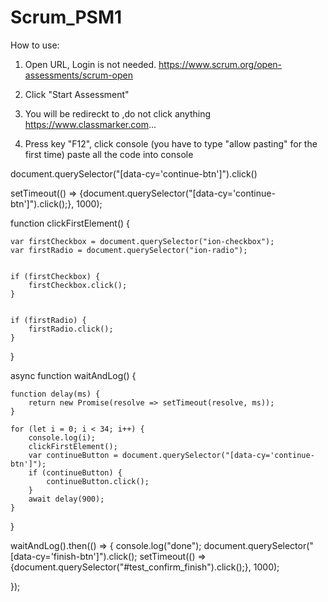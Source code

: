 # Scrum_PSM1
 
How to use:

1. Open URL, Login is not needed.
https://www.scrum.org/open-assessments/scrum-open


2. Click "Start Assessment"


3. You will be redireckt to ,do not click anything
https://www.classmarker.com...


4. Press key "F12", click console (you have to type "allow pasting" for the first time)
paste all the code into console



document.querySelector("[data-cy='continue-btn']").click()

setTimeout(() => {document.querySelector("[data-cy='continue-btn']").click();}, 1000); 


function clickFirstElement() {
    
    var firstCheckbox = document.querySelector("ion-checkbox");   
    var firstRadio = document.querySelector("ion-radio");


    if (firstCheckbox) {
        firstCheckbox.click();
    }


    if (firstRadio) {
        firstRadio.click();
    }
}


async function waitAndLog() {
    
    function delay(ms) {
        return new Promise(resolve => setTimeout(resolve, ms));
    }

    for (let i = 0; i < 34; i++) {
        console.log(i);
        clickFirstElement();
        var continueButton = document.querySelector("[data-cy='continue-btn']");
        if (continueButton) {
            continueButton.click();
        }
        await delay(900);
    }
}


waitAndLog().then(() => {
    console.log("done");
    document.querySelector("[data-cy='finish-btn']").click();
    setTimeout(() => {document.querySelector("#test_confirm_finish").click();}, 1000); 

});
